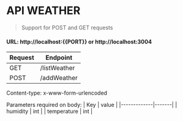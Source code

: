 # API WEATHER

> Support for POST and GET requests


#### URL: http://localhost:{{PORT}} or http://localhost:3004

| Request | Endpoint     |
|---------|--------------|
| GET     | /listWeather |
| POST    | /addWeather  |

Content-type: x-www-form-urlencoded

Parameters required on body:
| Key         | value |
|-------------|-------|
| humidity    |  int  |
| temperature |  int  |

